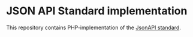 # JSON API Standard implementation

This repository contains PHP-implementation of the [JsonAPI standard](http://jsonapi.org/).
